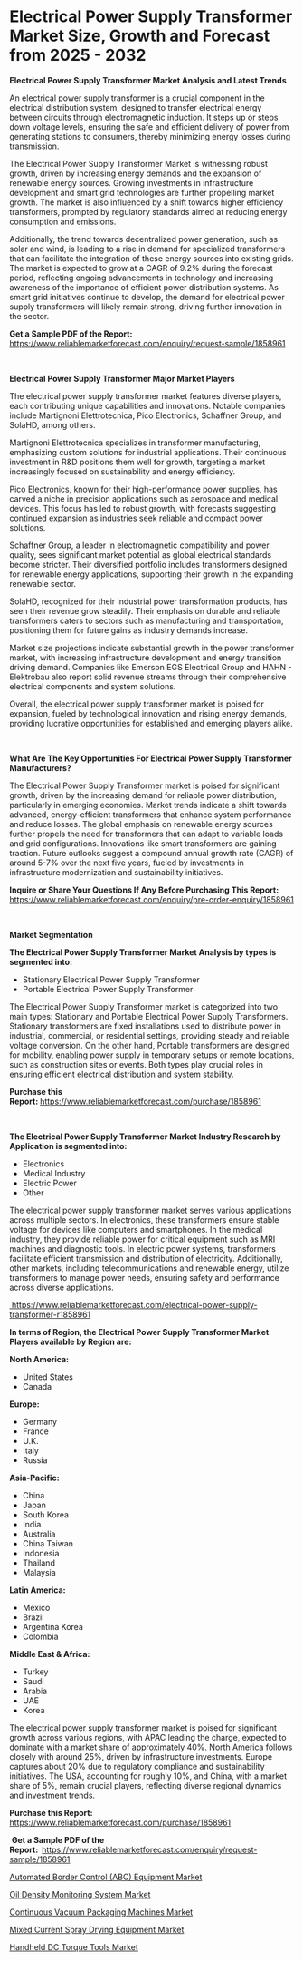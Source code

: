 <p><h1>Electrical Power Supply Transformer Market Size, Growth and Forecast from 2025 - 2032</h1></p><p><strong>Electrical Power Supply Transformer Market Analysis and Latest Trends</strong></p>
<p><p>An electrical power supply transformer is a crucial component in the electrical distribution system, designed to transfer electrical energy between circuits through electromagnetic induction. It steps up or steps down voltage levels, ensuring the safe and efficient delivery of power from generating stations to consumers, thereby minimizing energy losses during transmission.</p><p>The Electrical Power Supply Transformer Market is witnessing robust growth, driven by increasing energy demands and the expansion of renewable energy sources. Growing investments in infrastructure development and smart grid technologies are further propelling market growth. The market is also influenced by a shift towards higher efficiency transformers, prompted by regulatory standards aimed at reducing energy consumption and emissions.</p><p>Additionally, the trend towards decentralized power generation, such as solar and wind, is leading to a rise in demand for specialized transformers that can facilitate the integration of these energy sources into existing grids. The market is expected to grow at a CAGR of 9.2% during the forecast period, reflecting ongoing advancements in technology and increasing awareness of the importance of efficient power distribution systems. As smart grid initiatives continue to develop, the demand for electrical power supply transformers will likely remain strong, driving further innovation in the sector.</p></p>
<p><strong>Get a Sample PDF of the Report:&nbsp;</strong> <a href="https://www.reliablemarketforecast.com/enquiry/request-sample/1858961?utm_campaign=1893&utm_medium=2&utm_source=Github&utm_content=ia&utm_term=28022025&utm_id=electrical-power-supply-transformer">https://www.reliablemarketforecast.com/enquiry/request-sample/1858961</a></p>
<p>&nbsp;</p>
<p><strong>Electrical Power Supply Transformer Major Market Players</strong></p>
<p><p>The electrical power supply transformer market features diverse players, each contributing unique capabilities and innovations. Notable companies include Martignoni Elettrotecnica, Pico Electronics, Schaffner Group, and SolaHD, among others. </p><p>Martignoni Elettrotecnica specializes in transformer manufacturing, emphasizing custom solutions for industrial applications. Their continuous investment in R&D positions them well for growth, targeting a market increasingly focused on sustainability and energy efficiency.</p><p>Pico Electronics, known for their high-performance power supplies, has carved a niche in precision applications such as aerospace and medical devices. This focus has led to robust growth, with forecasts suggesting continued expansion as industries seek reliable and compact power solutions.</p><p>Schaffner Group, a leader in electromagnetic compatibility and power quality, sees significant market potential as global electrical standards become stricter. Their diversified portfolio includes transformers designed for renewable energy applications, supporting their growth in the expanding renewable sector.</p><p>SolaHD, recognized for their industrial power transformation products, has seen their revenue grow steadily. Their emphasis on durable and reliable transformers caters to sectors such as manufacturing and transportation, positioning them for future gains as industry demands increase.</p><p>Market size projections indicate substantial growth in the power transformer market, with increasing infrastructure development and energy transition driving demand. Companies like Emerson EGS Electrical Group and HAHN - Elektrobau also report solid revenue streams through their comprehensive electrical components and system solutions. </p><p>Overall, the electrical power supply transformer market is poised for expansion, fueled by technological innovation and rising energy demands, providing lucrative opportunities for established and emerging players alike.</p></p>
<p>&nbsp;</p>
<p><strong>What Are The Key Opportunities For Electrical Power Supply Transformer Manufacturers?</strong></p>
<p><p>The Electrical Power Supply Transformer market is poised for significant growth, driven by the increasing demand for reliable power distribution, particularly in emerging economies. Market trends indicate a shift towards advanced, energy-efficient transformers that enhance system performance and reduce losses. The global emphasis on renewable energy sources further propels the need for transformers that can adapt to variable loads and grid configurations. Innovations like smart transformers are gaining traction. Future outlooks suggest a compound annual growth rate (CAGR) of around 5-7% over the next five years, fueled by investments in infrastructure modernization and sustainability initiatives.</p></p>
<p><strong>Inquire or Share Your Questions If Any Before Purchasing This Report:</strong> <a href="https://www.reliablemarketforecast.com/enquiry/pre-order-enquiry/1858961?utm_campaign=1893&utm_medium=2&utm_source=Github&utm_content=ia&utm_term=28022025&utm_id=electrical-power-supply-transformer">https://www.reliablemarketforecast.com/enquiry/pre-order-enquiry/1858961</a></p>
<p>&nbsp;</p>
<p><strong>Market Segmentation</strong></p>
<p><strong>The Electrical Power Supply Transformer Market Analysis by types is segmented into:</strong></p>
<p><ul><li>Stationary Electrical Power Supply Transformer</li><li>Portable Electrical Power Supply Transformer</li></ul></p>
<p><p>The Electrical Power Supply Transformer market is categorized into two main types: Stationary and Portable Electrical Power Supply Transformers. Stationary transformers are fixed installations used to distribute power in industrial, commercial, or residential settings, providing steady and reliable voltage conversion. On the other hand, Portable transformers are designed for mobility, enabling power supply in temporary setups or remote locations, such as construction sites or events. Both types play crucial roles in ensuring efficient electrical distribution and system stability.</p></p>
<p><strong>Purchase this Report:&nbsp;</strong><a href="https://www.reliablemarketforecast.com/purchase/1858961?utm_campaign=1893&utm_medium=2&utm_source=Github&utm_content=ia&utm_term=28022025&utm_id=electrical-power-supply-transformer">https://www.reliablemarketforecast.com/purchase/1858961</a></p>
<p>&nbsp;</p>
<p><strong>The Electrical Power Supply Transformer Market Industry Research by Application is segmented into:</strong></p>
<p><ul><li>Electronics</li><li>Medical Industry</li><li>Electric Power</li><li>Other</li></ul></p>
<p><p>The electrical power supply transformer market serves various applications across multiple sectors. In electronics, these transformers ensure stable voltage for devices like computers and smartphones. In the medical industry, they provide reliable power for critical equipment such as MRI machines and diagnostic tools. In electric power systems, transformers facilitate efficient transmission and distribution of electricity. Additionally, other markets, including telecommunications and renewable energy, utilize transformers to manage power needs, ensuring safety and performance across diverse applications.</p></p>
<p><a href="https://www.reliablemarketforecast.com/electrical-power-supply-transformer-r1858961?utm_campaign=1893&utm_medium=2&utm_source=Github&utm_content=ia&utm_term=28022025&utm_id=electrical-power-supply-transformer">&nbsp;https://www.reliablemarketforecast.com/electrical-power-supply-transformer-r1858961</a></p>
<p><strong>In terms of Region, the Electrical Power Supply Transformer Market Players available by Region are:</strong></p>
<p>
    <p> <strong> North America: </strong>
        <ul>
            <li>United States</li>
            <li>Canada</li>
        </ul>
        </p> 
    <p> <strong> Europe: </strong>
        <ul>
            <li>Germany</li>
            <li>France</li>
            <li>U.K.</li>
            <li>Italy</li>
            <li>Russia</li>
        </ul>
        </p> 
    <p> <strong> Asia-Pacific: </strong>
        <ul>
            <li>China</li>
            <li>Japan</li>
            <li>South Korea</li>
            <li>India</li>
            <li>Australia</li>
            <li>China Taiwan</li>
            <li>Indonesia</li>
            <li>Thailand</li>
            <li>Malaysia</li>
        </ul>
        </p> 
    <p> <strong> Latin America: </strong>
        <ul>
            <li>Mexico</li>
            <li>Brazil</li>
            <li>Argentina Korea</li>
            <li>Colombia</li>
        </ul>
        </p> 
    <p> <strong> Middle East & Africa: </strong>
        <ul>
            <li>Turkey</li>
            <li>Saudi</li>
            <li>Arabia</li>
            <li>UAE</li>
            <li>Korea</li>
        </ul>
    </p>
    </p>
<p><p>The electrical power supply transformer market is poised for significant growth across various regions, with APAC leading the charge, expected to dominate with a market share of approximately 40%. North America follows closely with around 25%, driven by infrastructure investments. Europe captures about 20% due to regulatory compliance and sustainability initiatives. The USA, accounting for roughly 10%, and China, with a market share of 5%, remain crucial players, reflecting diverse regional dynamics and investment trends.</p></p>
<p><strong>Purchase this Report: </strong><a href="https://www.reliablemarketforecast.com/purchase/1858961?utm_campaign=1893&utm_medium=2&utm_source=Github&utm_content=ia&utm_term=28022025&utm_id=electrical-power-supply-transformer">https://www.reliablemarketforecast.com/purchase/1858961</a></p>
<p>&nbsp;<strong>Get a Sample PDF of the Report:&nbsp;&nbsp;</strong><a href="https://www.reliablemarketforecast.com/enquiry/request-sample/1858961?utm_campaign=1893&utm_medium=2&utm_source=Github&utm_content=ia&utm_term=28022025&utm_id=electrical-power-supply-transformer">https://www.reliablemarketforecast.com/enquiry/request-sample/1858961</a></p>
<p><strong></strong></p>
<p><p><a href="https://github.com/akermigarib/Market-Research-Report-List-1/blob/main/automated-border-control-abc-equipment-market.md?utm_campaign=1893&utm_medium=2&utm_source=Github&utm_content=ia&utm_term=28022025&utm_id=electrical-power-supply-transformer">Automated Border Control (ABC) Equipment Market</a></p><p><a href="https://github.com/dushornerfe/Market-Research-Report-List-1/blob/main/oil-density-monitoring-system-market.md?utm_campaign=1893&utm_medium=2&utm_source=Github&utm_content=ia&utm_term=28022025&utm_id=electrical-power-supply-transformer">Oil Density Monitoring System Market</a></p><p><a href="https://github.com/huelarnzeba29/Market-Research-Report-List-1/blob/main/continuous-vacuum-packaging-machines-market.md?utm_campaign=1893&utm_medium=2&utm_source=Github&utm_content=ia&utm_term=28022025&utm_id=electrical-power-supply-transformer">Continuous Vacuum Packaging Machines Market</a></p><p><a href="https://github.com/theriiawande/Market-Research-Report-List-1/blob/main/mixed-current-spray-drying-equipment-market.md?utm_campaign=1893&utm_medium=2&utm_source=Github&utm_content=ia&utm_term=28022025&utm_id=electrical-power-supply-transformer">Mixed Current Spray Drying Equipment Market</a></p><p><a href="https://github.com/djarixneoza/Market-Research-Report-List-1/blob/main/handheld-dc-torque-tools-market.md?utm_campaign=1893&utm_medium=2&utm_source=Github&utm_content=ia&utm_term=28022025&utm_id=electrical-power-supply-transformer">Handheld DC Torque Tools Market</a></p></p>